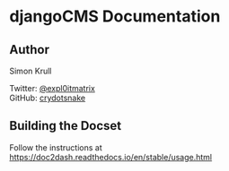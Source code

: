 djangoCMS Documentation
=======================

## Author

Simon Krull

Twitter: [@expl0itmatrix](https://twitter.com/expl0itmatrix)  
GitHub: [crydotsnake](https://github.com/crydotsnake) 

## Building the Docset

Follow the instructions at <https://doc2dash.readthedocs.io/en/stable/usage.html>